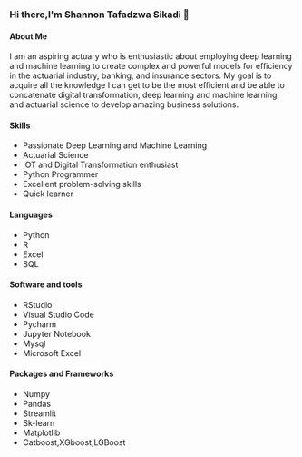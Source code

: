 ### Hi there,I'm Shannon Tafadzwa Sikadi 👋



#### About Me

I am an aspiring actuary who is enthusiastic about employing deep learning and machine learning to create complex and powerful models for efficiency in the actuarial industry, banking, and insurance sectors. My goal is to acquire all the knowledge I can get to be the most efficient and be able to concatenate  digital transformation, deep learning and machine learning, and actuarial science to develop amazing business solutions.

#### Skills

- Passionate Deep Learning and Machine Learning
- Actuarial Science
- IOT and Digital Transformation enthusiast
- Python Programmer
- Excellent problem-solving skills
- Quick learner

#### Languages

- Python
- R
- Excel
- SQL

#### Software and tools

- RStudio
- Visual Studio Code
- Pycharm
- Jupyter Notebook
- Mysql
- Microsoft Excel

#### Packages and Frameworks
- Numpy
- Pandas
- Streamlit
- Sk-learn
- Matplotlib
- Catboost,XGboost,LGBoost
